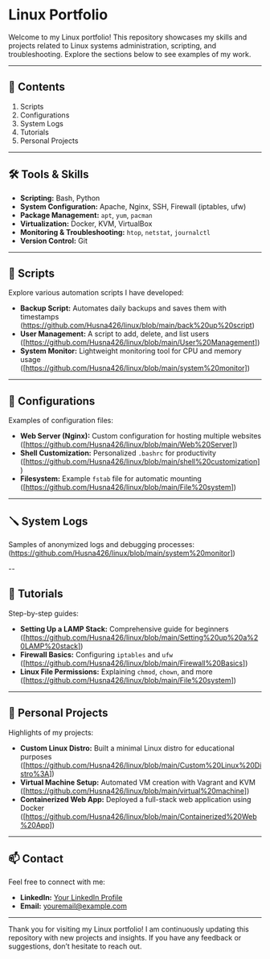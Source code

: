 # Linux Portfolio

Welcome to my Linux portfolio! This repository showcases my skills and projects related to Linux systems administration, scripting, and troubleshooting. Explore the sections below to see examples of my work.

---

## 📂 Contents

1. Scripts
2. Configurations
3. System Logs
4. Tutorials
5. Personal Projects

---

## 🛠️ Tools & Skills

- **Scripting:** Bash, Python
- **System Configuration:** Apache, Nginx, SSH, Firewall (iptables, ufw)
- **Package Management:** `apt`, `yum`, `pacman`
- **Virtualization:** Docker, KVM, VirtualBox
- **Monitoring & Troubleshooting:** `htop`, `netstat`, `journalctl`
- **Version Control:** Git

---

## 📜 Scripts

Explore various automation scripts I have developed:

- **Backup Script:** Automates daily backups and saves them with timestamps (https://github.com/Husna426/linux/blob/main/back%20up%20script)
- **User Management:** A script to add, delete, and list users ([https://github.com/Husna426/linux/blob/main/User%20Management])
- **System Monitor:** Lightweight monitoring tool for CPU and memory usage ([https://github.com/Husna426/linux/blob/main/system%20monitor])

---

## 🔧 Configurations

Examples of configuration files:

- **Web Server (Nginx):** Custom configuration for hosting multiple websites ([https://github.com/Husna426/linux/blob/main/Web%20Server])
- **Shell Customization:** Personalized `.bashrc` for productivity ([https://github.com/Husna426/linux/blob/main/shell%20customization])
- **Filesystem:** Example `fstab` file for automatic mounting ([https://github.com/Husna426/linux/blob/main/File%20system])

---

## 🪛 System Logs

Samples of anonymized logs and debugging processes:
(https://github.com/Husna426/linux/blob/main/system%20monitor])


--

## 📘 Tutorials

Step-by-step guides:

- **Setting Up a LAMP Stack:** Comprehensive guide for beginners ([https://github.com/Husna426/linux/blob/main/Setting%20up%20a%20LAMP%20stack])
- **Firewall Basics:** Configuring `iptables` and `ufw` ([https://github.com/Husna426/linux/blob/main/Firewall%20Basics])
- **Linux File Permissions:** Explaining `chmod`, `chown`, and more ([https://github.com/Husna426/linux/blob/main/File%20system])

---

## 🚀 Personal Projects

Highlights of my projects:

- **Custom Linux Distro:** Built a minimal Linux distro for educational purposes ([https://github.com/Husna426/linux/blob/main/Custom%20Linux%20Distro%3A])
- **Virtual Machine Setup:** Automated VM creation with Vagrant and KVM ([https://github.com/Husna426/linux/blob/main/virtual%20machine])
- **Containerized Web App:** Deployed a full-stack web application using Docker ([https://github.com/Husna426/linux/blob/main/Containerized%20Web%20App])

---

## 📫 Contact

Feel free to connect with me:

- **LinkedIn:** [Your LinkedIn Profile](https://linkedin.com/in/yourprofile)
- **Email:** [youremail@example.com](mailto:youremail@example.com)

---

Thank you for visiting my Linux portfolio! I am continuously updating this repository with new projects and insights. If you have any feedback or suggestions, don’t hesitate to reach out.
